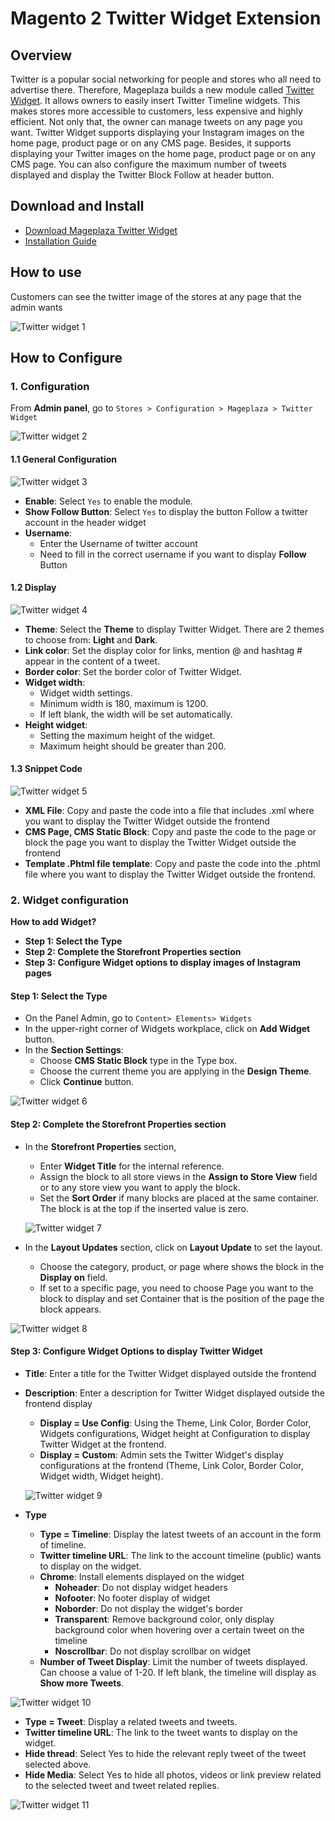 # Magento 2 Twitter Widget Extension

## Overview
Twitter is a popular social networking for people and stores who all need to advertise there. Therefore, Mageplaza builds a new module called [Twitter Widget](https://www.mageplaza.com/magento-2-twitter-widget). It allows owners to easily insert Twitter Timeline widgets. This makes stores more accessible to customers, less expensive and highly efficient. Not only that, the owner can manage tweets on any page you want.
Twitter Widget supports displaying your Instagram images on the home page, product page or on any CMS page. Besides, it supports displaying your Twitter images on the home page, product page or on any CMS page. You can also configure the maximum number of tweets displayed and display the Twitter Block Follow at header button.

## Download and Install
- [Download Mageplaza Twitter Widget](https://www.mageplaza.com/magento-2-twitter-widget)
- [Installation Guide](https://www.mageplaza.com/install-magento-2-extension/)

## How to use

Customers can see the twitter image of the stores at any page that the admin wants

![Twitter widget 1](https://i.imgur.com/JNK2iT8.png)

## How to Configure

### 1. Configuration

From **Admin panel**, go to `Stores > Configuration > Mageplaza > Twitter Widget`

![Twitter widget 2](https://i.imgur.com/aeO6e0e.png)

#### 1.1 General Configuration

![Twitter widget 3](https://i.imgur.com/QDvQjco.png)

- **Enable**: Select `Yes` to enable the module.
- **Show Follow Button**: Select `Yes` to display the button Follow a twitter account in the header widget
- **Username**:
  - Enter the Username of twitter account
  - Need to fill in the correct username if you want to display **Follow** Button
  
  
#### 1.2 Display

![Twitter widget 4](https://i.imgur.com/XmwyTW8.png)

- **Theme**: Select the **Theme** to display Twitter Widget. There are 2 themes to choose from: **Light** and **Dark**.
- **Link color**: Set the display color for links, mention @ and hashtag # appear in the content of a tweet.
- **Border color**: Set the border color of Twitter Widget.
- **Widget width**:
  - Widget width settings.
  - Minimum width is 180, maximum is 1200.
  - If left blank, the width will be set automatically.
- **Height widget**:
  - Setting the maximum height of the widget.
  - Maximum height should be greater than 200.
  
#### 1.3 Snippet Code

![Twitter widget 5](https://i.imgur.com/iKgafSQ.png)

- **XML File**: Copy and paste the code into a file that includes .xml where you want to display the Twitter Widget outside the frontend
- **CMS Page, CMS Static Block**: Copy and paste the code to the page or block the page you want to display the Twitter Widget outside the frontend
- **Template .Phtml file template**: Copy and paste the code into the .phtml file where you want to display the Twitter Widget outside the frontend.

### 2. Widget configuration
**How to add Widget?**
- **Step 1: Select the Type**
- **Step 2: Complete the Storefront Properties section**
- **Step 3: Configure Widget options to display images of Instagram pages**


#### Step 1: Select the Type
- On the Panel Admin, go to `Content> Elements> Widgets`
- In the upper-right corner of Widgets workplace, click on **Add Widget** button.
- In the **Section Settings**:
  - Choose **CMS Static Block** type in the Type box.
  - Choose the current theme you are applying in the **Design Theme**.
  - Click **Continue** button.
  
![Twitter widget 6](https://i.imgur.com/K8YV2TD.png)

#### Step 2: Complete the Storefront Properties section
- In the **Storefront Properties** section,
  - Enter **Widget Title** for the internal reference.
  - Assign the block to all store views in the **Assign to Store View** field or to any store view you want to apply the block.
  - Set the **Sort Order** if many blocks are placed at the same container. The block is at the top if the inserted value is zero.
  
  ![Twitter widget 7](https://i.imgur.com/cuTjCgr.png)
  
- In the **Layout Updates** section, click on **Layout Update** to set the layout.
  - Choose the category, product, or page where shows the block in the **Display on** field.
  - If set to a specific page, you need to choose Page you want to the block to display and set Container that is the position of the page the block appears.

![Twitter widget 8](https://i.imgur.com/3UkevTT.png)

#### Step 3: Configure Widget Options to display Twitter Widget
- **Title**: Enter a title for the Twitter Widget displayed outside the frontend
- **Description**: Enter a description for Twitter Widget displayed outside the frontend
display
  - **Display = Use Config**: Using the Theme, Link Color, Border Color, Widgets configurations, Widget height at Configuration to display Twitter Widget at the frontend.
  - **Display = Custom**: Admin sets the Twitter Widget's display configurations at the frontend (Theme, Link Color, Border Color, Widget width, Widget height).
  
  ![Twitter widget 9](https://i.imgur.com/QVmT19S.png)

- **Type**
  - **Type = Timeline**: Display the latest tweets of an account in the form of timeline.
  - **Twitter timeline URL**: The link to the account timeline (public) wants to display on the widget.
  - **Chrome**: Install elements displayed on the widget
    - **Noheader**: Do not display widget headers
    - **Nofooter**: No footer display of widget
    - **Noborder**: Do not display the widget's border
    - **Transparent**: Remove background color, only display background color when hovering over a certain tweet on the timeline
    - **Noscrollbar**: Do not display scrollbar on widget
  - **Number of Tweet Display**: Limit the number of tweets displayed. Can choose a value of 1-20. If left blank, the timeline will display as **Show more Tweets**.
  
![Twitter widget 10](https://i.imgur.com/t6Xdrjg.png)

  - **Type = Tweet**: Display a related tweets and tweets.
  - **Twitter timeline URL**: The link to the tweet wants to display on the widget.
  - **Hide thread**: Select Yes to hide the relevant reply tweet of the tweet selected above.
  - **Hide Media**: Select Yes to hide all photos, videos or link preview related to the selected tweet and tweet related replies.
  
  ![Twitter widget 11](https://i.imgur.com/UNi6J38.png)
